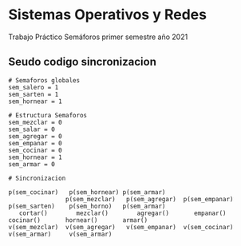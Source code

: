 # Sistemas Operativos y Redes
Trabajo Práctico Semáforos primer semestre año 2021

## Seudo codigo sincronizacion
```
# Semaforos globales
sem_salero = 1
sem_sarten = 1
sem_hornear = 1

# Estructura Semaforos
sem_mezclar = 0
sem_salar = 0
sem_agregar = 0
sem_empanar = 0
sem_cocinar = 0
sem_hornear = 1
sem_armar = 0

# Sincronizacion
                                                                 p(sem_cocinar)   p(sem_hornear) p(sem_armar) 
                p(sem_mezclar)   p(sem_agregar)  p(sem_empanar)  p(sem_sarten)    p(sem_horno)   p(sem_armar)
   cortar()        mezclar()        agregar()       empanar()       cocinar()       hornear()       armar()
v(sem_mezclar)  v(sem_agregar)   v(sem_empanar)  v(sem_cocinar)  v(sem_armar)     v(sem_armar)
```

